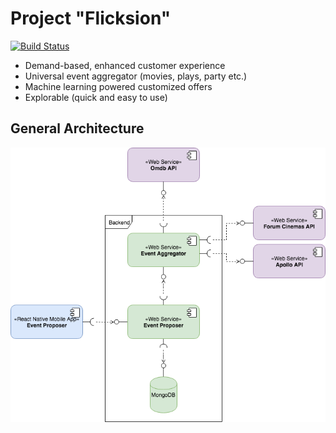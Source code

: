 # Project "Flicksion"

[![Build Status](https://travis-ci.com/AllarVi/flicksion-be.svg?branch=develop)](https://travis-ci.com/AllarVi/flicksion-be)

* Demand-based, enhanced customer experience
* Universal event aggregator (movies, plays, party etc.)
* Machine learning powered customized offers
* Explorable (quick and easy to use)

## General Architecture

![general architecture of the example app](img/flick_subsystem_design_level_2.png)
